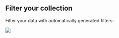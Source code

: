 [comment]: # ($page_title=Filter)

## Filter your collection

Filter your data with automatically generated filters:

![](https://gblobscdn.gitbook.com/assets%2F-LQ08RFAKZvFADEiXKFy%2F-MjdGCqxlbkT8Vx6x-ht%2F-MjdKysWuftd5zR4JQkw%2Ftestgif26.gif?alt=media&token=7d8cb40d-82d5-4baa-8a7d-5721cfab3669)

